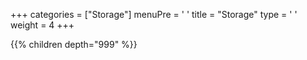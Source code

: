 +++ 
categories = ["Storage"] 
menuPre = '<i class="fa-fw fas fa-hard-drive"></i> '
title = "Storage" 
type = '<i class="fa-fw fas fa-terminal"></i> '
weight = 4
+++

{{% children depth="999" %}}